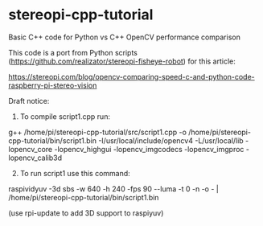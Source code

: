 # stereopi-cpp-tutorial
 Basic C++ code for Python vs C++ OpenCV performance comparison

This code is a port from Python scripts (https://github.com/realizator/stereopi-fisheye-robot)
for this article:

https://stereopi.com/blog/opencv-comparing-speed-c-and-python-code-raspberry-pi-stereo-vision

Draft notice:

1. To compile script1.cpp run:

g++ /home/pi/stereopi-cpp-tutorial/src/script1.cpp -o /home/pi/stereopi-cpp-tutorial/bin/script1.bin -I/usr/local/include/opencv4 -L/usr/local/lib -lopencv_core -lopencv_highgui -lopencv_imgcodecs -lopencv_imgproc -lopencv_calib3d

2. To run script1 use this command:

raspividyuv -3d sbs -w 640 -h 240 -fps 90 --luma -t 0 -n -o - | /home/pi/stereopi-cpp-tutorial/bin/script1.bin

(use rpi-update to add 3D support to raspiyuv)
